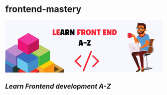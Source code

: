 # frontend-mastery

![front end mastery](https://github.com/sowrovsarkar63/frontend-mastery/blob/master/assets/image/LEARN%20FRONT%20END%20A-Z.png?raw=true)

## _Learn Frontend development A-Z_
